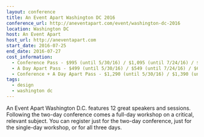 ```yaml
---
layout: conference
title: An Event Apart Washington DC 2016
conference_url: http://aneventapart.com/event/washington-dc-2016
location: Washington DC
host: An Event Apart
host_url: http://aneventapart.com
start_date: 2016-07-25
end_date: 2016-07-27
cost_information:
  - Conference Pass - $995 (until 5/30/16) / $1,095 (until 7/24/16) / $1,195 (at-the-door)
  - A Day Apart Pass - $499 (until 5/30/16) / $549 (until 7/24/16) / $649 (at-the-door)
  - Conference + A Day Apart Pass - $1,290 (until 5/30/16) / $1,390 (until 7/24/16) / $1,490 (at-the-door)
tags:
  - design
  - washington dc
---
```


An Event Apart Washington D.C. features 12 great speakers and sessions. Following the two-day
conference comes a full-day workshop on a critical, relevant subject. You can register just for
the two-day conference, just for the single-day workshop, or for all three days.